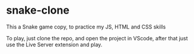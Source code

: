 # snake-clone

This a Snake game copy, to practice my JS, HTML and CSS skills

To play, just clone the repo, and open the project in VScode, after that just use the Live Server extension and play.
